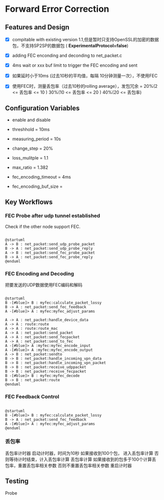 
# Forward Error Correction
## Features and Design
- [x] compitable with existing version 1.1,但是暂时只支持OpenSSL的加密的数据包，不支持SP2SP的数据包 ( **ExperimentalProtocol=false**)
- [x] adding FEC enconding and deconding to net_packet.c
- [x] 4ms wait or xxx buf limit to trigger the FEC encoding and sent 
- [x] 如果延时小于10ms (过去10秒的平均值，每隔 10分钟测量一次），不使用FEC
- [x] 使用FEC时，测量丢包率（过去10秒的rolling average），发包冗余 = 20%(2 <= 丢包率 <= 10 ) 30%(10 <= 丢包率 <= 20 ) 40%(20 <= 丢包率) 


## Configuration Variables

- enable and disable

- threshhold = 10ms
- measuring_period = 10s
- change_step = 20%
- loss_mulitple = 1.1

- max_ratio = 1.382
- fec_encoding_timeout = 4ms
- fec_encoding_buf_size = 

## Key Workflows

### FEC Probe after udp tunnel established

Check if the other node support FEC.

```

@startuml
A -> B : net_packet:send_udp_probe_packet
B -> A : net_packet:send_udp_probe_reply
A -> B : net_packet:send_fec_probe_packet
B -> A : net_packet:send_fec_probe_reply
@enduml

```

### FEC Encoding and Decoding

把要发送的UDP数据使用FEC编码和解码

```

@startuml
B -[#blue]> B : myfec:calculate_packet_lossy
B -> A : net_packet:send_fec_feedback
A -[#blue]> A : myfec:myfec_adjust_params

A -> A : net_packet:handle_device_data
A -> A : route:route
A -> A : route:route_mac
A -> A : net_packet:send_packet
A -> A : net_packet:send_fecpacket
A -> A : net_packet:send_to_fec
A -[#blue]> A :myfec:myfec_encode_input
A -[#blue]> A :myfec:myfec_encode_output
A -> B : net_packet:sendto
B -> B : net_packet:handle_incoming_vpn_data
B -> B : net_packet:handle_incoming_vpn_packet
B -> B : net_packet:receive_udppacket
B -> B : net_packet:receive_fecpacket
B -[#blue]> B : myfec:myfec_decode
B -> B : net_packet:route
@enduml

```



### FEC Feedback Control

```

@startuml
B -[#blue]> B : myfec:calculate_packet_lossy
B -> A : net_packet:send_fec_feedback
A -[#blue]> A : myfec:myfec_adjust_params
@enduml

```
### 丢包率
  丢包率计时器
    启动计时器，时间为10秒
    如果接收到100个包， 进入丢包率计算
      否则等待计时结束，计入丢包率计算
  丢包率计算
    如果接收到的包多于100个计算丢包率，重置丢包率相关参数
      否则不重置丢包率相关参数
    重启计时器

## Testing

Probe
